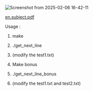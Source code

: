 ![Screenshot from 2025-02-06 16-42-11](https://github.com/user-attachments/assets/7e3baaf0-ba13-45cb-a15c-7ad943ccb01c)


[en.subject.pdf](https://github.com/user-attachments/files/18692457/en.subject.pdf)


Usage : 
1) make
2) ./get_next_line
3) (modify the test1.txt)

1) Make bonus
2) ./get_next_line_bonus
3) (modify the test1.txt and test2.txt)
